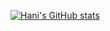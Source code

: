 [![Hani's GitHub stats](https://github-readme-stats.vercel.app/api?username=hanikhan&count_private=true)](https://github.com/hanikhan/github-readme-stats)
